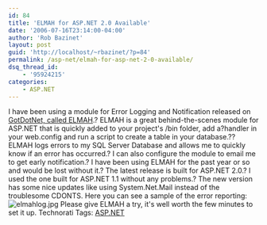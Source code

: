```yaml
---
id: 84
title: 'ELMAH for ASP.NET 2.0 Available'
date: '2006-07-16T23:14:00-04:00'
author: 'Rob Bazinet'
layout: post
guid: 'http://localhost/~rbazinet/?p=84'
permalink: /asp-net/elmah-for-asp-net-2-0-available/
dsq_thread_id:
    - '95924215'
categories:
    - ASP.NET
---
```


I have been using a module for Error Logging and Notification released on [GotDotNet, called ELMAH](http://www.gotdotnet.com/workspaces/releases/viewuploads.aspx?id=f18bab11-162c-4267-a46e-72438c38df6f).? ELMAH is a great behind-the-scenes module for ASP.NET that is quickly added to your project's /bin folder, add a?handler in your web.config and run a script to create a table in your database.?? ELMAH logs errors to my SQL Server Database and allows me to quickly know if an error has occurred.? I can also configure the module to email me to get early notification.? I have been using ELMAH for the past year or so and would be lost without it.? The latest release is built for ASP.NET 2.0.? I used the one built for ASP.NET 1.1 without any problems.? The new version has some nice updates like using System.Net.Mail instead of the troublesome CDONTS. Here you can see a sample of the error reporting: ![elmahlog.jpg](http://rbazinet.files.wordpress.com/2006/07/elmahlog.jpg) Please give ELMAH a try, it's well worth the few minutes to set it up. Technorati Tags: [ASP.NET](http://technorati.com/tag/ASP.NET)
